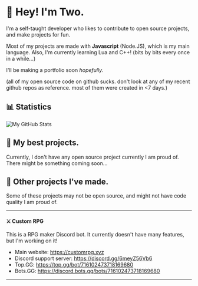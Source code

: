 # 👋 Hey! I'm Two.

I'm a self-taught developer who likes to contribute to open source projects, and make projects for fun.

Most of my projects are made with **Javascript** (Node.JS), which is my main language. Also, I'm currently learning Lua and C++! (bits by bits every once in a while...)

I'll be making a portfolio soon *hopefully*.

(all of my open source code on github sucks. don't look at any of my recent github repos as reference. most of them were created in <7 days.)

## 📊 Statistics

![My GitHub Stats](https://github-readme-stats.vercel.app/api?username=real2two&show_icons=true&theme=dark)

## 📌 My best projects.

Currently, I don't have any open source project currently I am proud of. There might be something coming soon...

## 📂 Other projects I've made.

Some of these projects may not be open source, and might not have code quality I am proud of.

---

#### ⚔️ Custom RPG

This is a RPG maker Discord bot. It currently doesn't have many features, but I'm working on it!

- Main website: https://customrpg.xyz
- Discord support server: https://discord.gg/6meyZ56Vb6
- Top.GG: https://top.gg/bot/716102473718169680
- Bots.GG: https://discord.bots.gg/bots/716102473718169680

---
